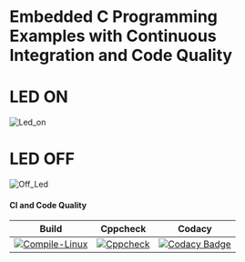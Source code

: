 # Embedded C Programming Examples with Continuous Integration and Code Quality

# LED ON

![Led_on](https://user-images.githubusercontent.com/80352730/115950705-7d8b6a00-a4fa-11eb-918b-f4f287e61546.JPG)

# LED OFF

![Off_Led](https://user-images.githubusercontent.com/80352730/115950714-8a0fc280-a4fa-11eb-94ce-2355a3402831.JPG)

#### CI and Code Quality

|Build|Cppcheck|Codacy|
|:--:|:--:|:--:|
|[![Compile-Linux](https://github.com/kamarthivignesh000/Embedded_Activities/actions/workflows/compile.yml/badge.svg)](https://github.com/kamarthivignesh000/Embedded_Activities/actions/workflows/compile.yml)|[![Cppcheck](https://github.com/kamarthivignesh000/Embedded_Activities/actions/workflows/codequality.yml/badge.svg)](https://github.com/kamarthivignesh000/Embedded_Activities/actions/workflows/codequality.yml)|[![Codacy Badge](https://app.codacy.com/project/badge/Grade/bc47bdddd8864f05944d5676da66c7df)](https://www.codacy.com/gh/kamarthivignesh000/Embedded_Activities/dashboard?utm_source=github.com&amp;utm_medium=referral&amp;utm_content=kamarthivignesh000/Embedded_Activities&amp;utm_campaign=Badge_Grade)|
